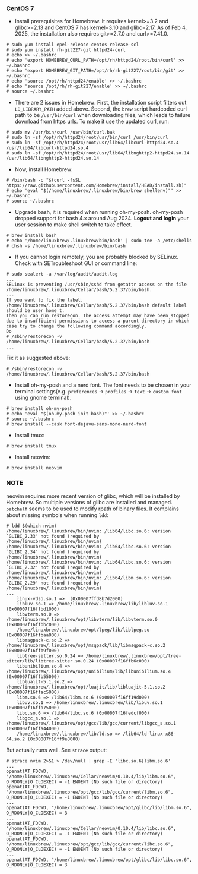 ### CentOS 7

- Install prerequisites for Homebrew. It requires kernel>=3.2 and glibc>=2.13 and CentOS 7 has kernel=3.10 and glibc=2.17. As of Feb 4, 2025, the installation also requires git>=2.7.0 and curl>=7.41.0.
```
# sudo yum install epel-release centos-release-scl
# sudo yum install rh-git227-git httpd24-curl
# echo >> ~/.bashrc
# echo 'export HOMEBREW_CURL_PATH=/opt/rh/httpd24/root/bin/curl' >> ~/.bashrc
# echo 'export HOMEBREW_GIT_PATH=/opt/rh/rh-git227/root/bin/git' >> ~/.bashrc
# echo 'source /opt/rh/httpd24/enable' >> ~/.bashrc
# echo 'source /opt/rh/rh-git227/enable' >> ~/.bashrc
# source ~/.bashrc
```
- There are 2 issues in Homebrew: First, the installation script filters out `LD_LIBRARY_PATH` added above. Second, the `brew` script hardcoded curl path to be `/usr/bin/curl` when downloading files, which leads to failure download from https urls. To make it use the updated curl, run:
```
# sudo mv /usr/bin/curl /usr/bin/curl.bak
# sudo ln -sf /opt/rh/httpd24/root/usr/bin/curl /usr/bin/curl
# sudo ln -sf /opt/rh/httpd24/root/usr/lib64/libcurl-httpd24.so.4 /usr/lib64/libcurl-httpd24.so.4
# sudo ln -sf /opt/rh/httpd24/root/usr/lib64/libnghttp2-httpd24.so.14 /usr/lib64/libnghttp2-httpd24.so.14
```
- Now, install Homebrew:
```
# /bin/bash -c "$(curl -fsSL https://raw.githubusercontent.com/Homebrew/install/HEAD/install.sh)"
# echo 'eval "$(/home/linuxbrew/.linuxbrew/bin/brew shellenv)"' >> ~/.bashrc
# source ~/.bashrc
```
- Upgrade bash, it is required when running oh-my-posh. oh-my-posh dropped support for bash 4.x around Aug 2024. **Logout and login** your user session to make shell switch to take effect.
```
# brew install bash
# echo '/home/linuxbrew/.linuxbrew/bin/bash' | sudo tee -a /etc/shells
# chsh -s /home/linuxbrew/.linuxbrew/bin/bash
```
- If you cannot login remotely, you are probably blocked by SELinux. Check with SETroubleshoot GUI or command line:
```
# sudo sealert -a /var/log/audit/audit.log
...
SELinux is preventing /usr/sbin/sshd from getattr access on the file /home/linuxbrew/.linuxbrew/Cellar/bash/5.2.37/bin/bash.
...
If you want to fix the label.
/home/linuxbrew/.linuxbrew/Cellar/bash/5.2.37/bin/bash default label should be user_home_t.
Then you can run restorecon. The access attempt may have been stopped due to insufficient permissions to access a parent directory in which case try to change the following command accordingly.
Do
# /sbin/restorecon -v /home/linuxbrew/.linuxbrew/Cellar/bash/5.2.37/bin/bash
...
```
Fix it as suggested above:
```
# /sbin/restorecon -v /home/linuxbrew/.linuxbrew/Cellar/bash/5.2.37/bin/bash
```

- Install oh-my-posh and a nerd font. The font needs to be chosen in your terminal settings(e.g. `preferences` -> `profiles` -> `text` -> `custom font` using gnome terminal).
```
# brew install oh-my-posh
# echo 'eval "$(oh-my-posh init bash)"' >> ~/.bashrc
# source ~/.bashrc
# brew install --cask font-dejavu-sans-mono-nerd-font
```
- Install tmux:
```
# brew install tmux
```
- Install neovim:
```
# brew install neovim
```

### NOTE

neovim requires more recent version of glibc, which will be installed by Homebrew. So multiple versions of glibc are installed and managed. `patchelf` seems to be used to modify rpath of binary files.
It complains about missing symbols when running `ldd`:
```
# ldd $(which nvim)
/home/linuxbrew/.linuxbrew/bin/nvim: /lib64/libc.so.6: version `GLIBC_2.33' not found (required by /home/linuxbrew/.linuxbrew/bin/nvim)
/home/linuxbrew/.linuxbrew/bin/nvim: /lib64/libc.so.6: version `GLIBC_2.34' not found (required by /home/linuxbrew/.linuxbrew/bin/nvim)
/home/linuxbrew/.linuxbrew/bin/nvim: /lib64/libc.so.6: version `GLIBC_2.32' not found (required by /home/linuxbrew/.linuxbrew/bin/nvim)
/home/linuxbrew/.linuxbrew/bin/nvim: /lib64/libm.so.6: version `GLIBC_2.29' not found (required by /home/linuxbrew/.linuxbrew/bin/nvim)
...
	linux-vdso.so.1 =>  (0x00007ffd8b7d2000)
	libluv.so.1 => /home/linuxbrew/.linuxbrew/lib/libluv.so.1 (0x00007f16ffbd1000)
	libvterm.so.0 => /home/linuxbrew/.linuxbrew/opt/libvterm/lib/libvterm.so.0 (0x00007f16ffbbc000)
	/home/linuxbrew/.linuxbrew/opt/lpeg/lib/liblpeg.so (0x00007f16ffbaa000)
	libmsgpack-c.so.2 => /home/linuxbrew/.linuxbrew/opt/msgpack/lib/libmsgpack-c.so.2 (0x00007f16ffb9f000)
	libtree-sitter.so.0.24 => /home/linuxbrew/.linuxbrew/opt/tree-sitter/lib/libtree-sitter.so.0.24 (0x00007f16ffb6c000)
	libunibilium.so.4 => /home/linuxbrew/.linuxbrew/opt/unibilium/lib/libunibilium.so.4 (0x00007f16ffb55000)
	libluajit-5.1.so.2 => /home/linuxbrew/.linuxbrew/opt/luajit/lib/libluajit-5.1.so.2 (0x00007f16ffac5000)
	libm.so.6 => /lib64/libm.so.6 (0x00007f16ff19d000)
	libuv.so.1 => /home/linuxbrew/.linuxbrew/lib/libuv.so.1 (0x00007f16ffa75000)
	libc.so.6 => /lib64/libc.so.6 (0x00007f16fedcf000)
	libgcc_s.so.1 => /home/linuxbrew/.linuxbrew/opt/gcc/lib/gcc/current/libgcc_s.so.1 (0x00007f16ffa44000)
	/home/linuxbrew/.linuxbrew/lib/ld.so => /lib64/ld-linux-x86-64.so.2 (0x00007f16ff9e8000)
```
But actually runs well. See `strace` output:
```
# strace nvim 2>&1 > /dev/null | grep -E 'libc.so.6|libm.so.6'
...
openat(AT_FDCWD, "/home/linuxbrew/.linuxbrew/Cellar/neovim/0.10.4/lib/libm.so.6", O_RDONLY|O_CLOEXEC) = -1 ENOENT (No such file or directory)
openat(AT_FDCWD, "/home/linuxbrew/.linuxbrew/opt/gcc/lib/gcc/current/libm.so.6", O_RDONLY|O_CLOEXEC) = -1 ENOENT (No such file or directory)
...
openat(AT_FDCWD, "/home/linuxbrew/.linuxbrew/opt/glibc/lib/libm.so.6", O_RDONLY|O_CLOEXEC) = 3
...
openat(AT_FDCWD, "/home/linuxbrew/.linuxbrew/Cellar/neovim/0.10.4/lib/libc.so.6", O_RDONLY|O_CLOEXEC) = -1 ENOENT (No such file or directory)
openat(AT_FDCWD, "/home/linuxbrew/.linuxbrew/opt/gcc/lib/gcc/current/libc.so.6", O_RDONLY|O_CLOEXEC) = -1 ENOENT (No such file or directory)
...
openat(AT_FDCWD, "/home/linuxbrew/.linuxbrew/opt/glibc/lib/libc.so.6", O_RDONLY|O_CLOEXEC) = 3
```
